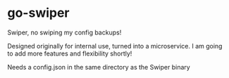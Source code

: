 # go-swiper
Swiper, no swiping my config backups!


Designed originally for internal use, turned into a microservice. I am going to add more features and flexibility shortly!

Needs a config.json in the same directory as the Swiper binary
